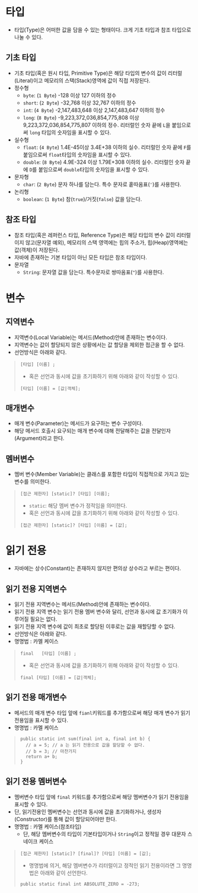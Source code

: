 # 타입
- 타입(Type)은 어떠한 값을 담을 수 있는 형태이다. 크게 기초 타입과 참조 타입으로 나눌 수 있다.
## 기초 타입
- 기초 타입(혹은 원시 타입, Primitive Type)은 해당 타입의 변수의 값이 리터럴(Literal)이고 메모리의 스택(Stack)영역에 값이 직접 저장된다.
- 정수형
  - `byte`: (`1 Byte`) -128 이상 127 이하의 정수
  - `short`: (`2 Byte`) -32,768 이상 32,767 이하의 정수
  - `int`: (`4 Byte`) -2,147,483,648 이상 2,147,483,647 이하의 정수
  - `long`: (`8 Byte`) -9,223,372,036,854,775,808 이상 9,223,372,036,854,775,807 이하의 정수. 리터럴인 숫자 끝에 `L`을 붙임으로써 `long` 타입의 숫자임을 표시할 수 있다.
- 실수형
  - `float`: (`4 Byte`) 1.4E-45이상 3.4E+38 이하의 실수. 리터럴인 숫자 끝에 `F`를 붙임으로써 `float`타입의 숫자임을 표시할 수 있다.
  - `double`: (`8 Byte`) 4.9E-324 이상 1.79E+308 이하의 실수. 리터럴인 숫자 끝에 `D`를 붙임으로써 `double`타입의 숫자임을 표시할 수 있다.
- 문자형
  - `char`: (`2 Byte`) 문자 하나를 담는다. 특수 문자로 홑따옴표(`'`)를 사용한다.
- 논리형
  - `boolean`: (`1 Byte`) 참(`true`)/거짓(`false`) 값을 담는다.
## 참조 타입
- 참조 타입(혹은 레퍼런스 타입, Reference Type)은 해당 타입의 변수 값이 리터럴이지 않고(문자열 예외), 메모리의 스택 영역에는 힙의 주소가, 힙(Heap)영역에는 값(객체)이 저장된다.
- 자바에 존재하는 기본 타입이 아닌 모든 타입은 참조 타입이다.
- 문자열
  - `String`: 문자열 값을 담는다. 특수문자로 쌍따옴표(`"`)를 사용한다.
# 변수
## 지역변수
- 지역변수(Local Variable)는 메서드(Method)안에 존재하는 변수이다.
- 지역변수는 값이 할당되지 않은 상황에서는 값 할당을 제외한 접근을 할 수 없다.
- 선언방식은 아래와 같다.
>```
> [타입] [이름] ;
>```
>- 혹은 선언과 동시에 값을 초기화하기 위해 아래와 같이 작성할 수 있다.
>```
> [타입] [이름] = [값|객체];
>```
## 매개변수
- 매개 변수(Parameter)는 메서드가 요구하는 변수 구성이다.
- 해당 메서드 호출시 요구되는 매개 변수에 대해 전달해주는 값을 전달인자(Argument)라고 한다.
## 멤버변수
- 멤버 변수(Member Variable)는 클래스를 포함한 타입이 직접적으로 가지고 있는 변수를 의미한다.
>```
> [접근 제한자] [static]? [타입] [이름];
>```
>- `static`: 해당 멤버 변수가 정적임을 의미한다.
>- 혹은 선언과 동시에 값을 초기화하기 위해 아래와 같이 작성할 수 있다.
>```
> [접근 제한자] [static]? [타입] [이름] = [값];
>```
# 읽기 전용
- 자바에는 상수(Constant)는 존재하지 않지만 편의상 상수라고 부르는 편이다.
## 읽기 전용 지역변수
- 읽기 전용 지역변수는 메서드(Method)안에 존재하는 변수이다.
- 읽기 전용 지역 변수는 읽기 전용 멤버 변수와 달리, 선언과 동시에 값 초기화가 이루어질 필요는 없다.
- 읽기 전용 지역 변수에 값이 최초로 할당된 이후로는 값을 재할당할 수 없다.
- 선언방식은 아래와 같다.
- 명명법 : 카멜 케이스
>```
> final   [타입] [이름] ;
>```
>- 혹은 선언과 동시에 값을 초기화하기 위해 아래와 같이 작성할 수 있다.
>```
> final [타입] [이름] = [값|객체];
>```
## 읽기 전용 매개변수
- 메서드의 매개 변수 타입 앞에 `fianl`키워드를 추가함으로써 해당 매개 변수가 읽기 전용임을 표시할 수 있다.
- 명명법 : 카멜 케이스
>```
> public static int sum(final int a, final int b) {
>   // a = 5; // a 는 읽기 전용으로 값을 할당할 수 없다.
>   // b = 3; // 마찬가지
>   return a+ b;
> }
>```
## 읽기 전용 멤버변수
- 멤버변수 타입 앞에 `final` 키워드를 추가함으로써 해당 멤버변수가 읽기 전용임을 표시할 수 있다.
- 단, 읽기전용인 멤버변수는 선언과 동시에 값을 초기화하거나, 생성자(Constructor)를 통해 값이 할당되어야만 한다.
- 명명법 : 카멜 케이스(참조타입)
  - 단, 해당 멤버변수의 타입이 기본타입이거나 `String`이고 정적일 경우 대문자 스네이크 케이스
>```
> [접근 제한자] [static]? [final]? [타입] [이름] = [값];
>```
>- 명명법에 의거, 해당 멤버변수가 리터럴이고 정적인 읽기 전용이라면 그 명명법은 아래와 같이 선언한다.
>```
> public static final int ABSOLUTE_ZERO = -273;
>```